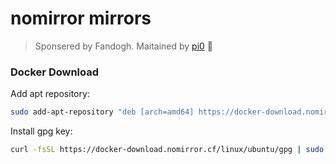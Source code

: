 # nomirror mirrors 

> Sponsered by Fandogh. Maitained by [pi0](https://github.com/pi0) 💚


### Docker Download

Add apt repository:

```bash
sudo add-apt-repository "deb [arch=amd64] https://docker-download.nomirror.cf/linux/ubuntu/  $(lsb_release -cs) stable"
```
    
Install gpg key:

```bash
curl -fsSL https://docker-download.nomirror.cf/linux/ubuntu/gpg | sudo apt-key add -
```
